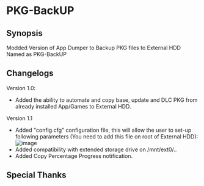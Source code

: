 PKG-BackUP
===

## Synopsis
Modded Version of App Dumper to Backup PKG files to External HDD Named as PKG-BackUP

## Changelogs

Version 1.0:
- Added the ability to automate and copy base, update and DLC PKG from already installed App/Games to External HDD.

Version 1.1
- Added "config.cfg" configuration file, this will allow the user to set-up following parameters (You need to add this file on root of External HDD):
  ![image](https://user-images.githubusercontent.com/77245601/166634877-726ad8e0-a672-4808-b582-0d702ed00909.png)
- Added compatibility with extended storage drive on /mnt/ext0/..
- Added Copy Percentage Progress notification.

## Special Thanks
  
  [//]: #
  [SiSTRo]: <https://github.com/SiSTR0>
  [CTN]: <https://github.com/ctn123>
  [Bucanero]: <https://github.com/bucanero>
  [Al-Azif]: <https://github.com/Al-Azif>
  [xvortex]: <https://github.com/xvortex/ps4-dumper-vtx>




